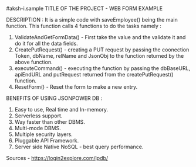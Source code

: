 #aksh-i.sample
TITLE OF THE PROJECT - WEB FORM EXAMPLE

DESCRIPTION :
It is a simple code with saveEmployee() being the main function.
This function calls 4 functions to do the tasks namely :
1. ValidateAndGetFormData() -  First take the value and the validate it and do it for all the data fields.
2. CreatePutRequest() - creating a PUT request by passing the coonection Token, dbName, relName and JsonObj to the function returned by the above function.
3. executeCommand() - executing the function by passing the dbBaseURL, apiEndURL and putRequest returned from the createPutRequest() function.
4. ResetForm() - Reset the form to make a new entry.

BENEFITS OF USING JSONPOWER DB :
1. Easy to use, Real time and In-memory.
2. Serverless support.
3. Way faster than other DBMS.
4. Multi-mode DBMS.
5. Multiple security layers.
6. Pluggable API Framework.
7. Server side Native NoSQL - best query performance.

Sources - https://login2explore.com/jpdb/
